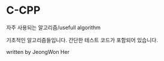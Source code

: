 # C-CPP
자주 사용되는 알고리즘/usefull algorithm

기초적인 알고리즘들입니다.
간단한 테스트 코드가 포함되어 있습니다.

written by JeongWon Her
